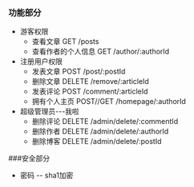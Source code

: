 ### 功能部分
* 游客权限
     * 查看文章 GET /posts
     * 查看作者的个人信息 GET /author/:authorId
* 注册用户权限
     * 发表文章 POST /post/:postId
     * 删除文章 DELETE /remove/:articleId
     * 发表评论 POST /comment/:articleId
     * 拥有个人主页 POST//GET  /homepage/:authorId
* 超级管理员---我啦
     * 删除评论 DELETE /admin/delete/:commentId
     * 删除作者 DELETE /admin/delete/:authorId
     * 删除博客 DELETE /admin/delete/:postId
     
###安全部分
* 密码 -- sha1加密